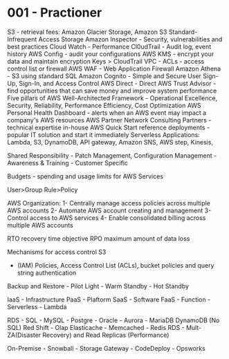 # 001 - Practioner

S3 - retrieval fees: Amazon Glacier Storage, Amazon S3 Standard-Infrequent Access Storage Amazon Inspector - Security, vulnerabilities and best practices Cloud Watch - Performance Cl0udTrail - Audit log, event history AWS Config - audit your configurations AWS KMS - encrypt your data and maintain encryption Keys > CloudTrail VPC - ACLs - access control list or firewall AWS WAF - Web Application Firewall Amazon Athena - S3 using standard SQL Amazon Cognito - Simple and Secure User Sign-Up, Sign-In, and Access Control AWS Direct - Direct AWS Trust Advisor - find opportunities that can save money and improve system performance Five pillars of AWS Well-Architected Framework - Operational Excellence, Security, Reliability, Performance Efficiency, Cost Optimization AWS Personal Health Dashboard - alerts when an AWS event may impact a company's AWS resources AWS Partner Network Consulting Partners - technical expertise in-house AWS Quick Start reference deployments - popular IT solution and start it immediately Serverless Applications: Lambda, S3, DynamoDB, API gateway, Amazon SNS, AWS step, Kinesis,

Shared Responsibility - Patch Management, Configuration Management - Awareness & Training - Customer Specific

Budgets - spending and usage limits for AWS Services

User>Group Rule>Policy

AWS Organization: 1- Centrally manage access policies across multiple AWS accounts 2- Automate AWS account creating and management 3- Control access to AWS services 4- Enable consolidated billing across multiple AWS accounts

RTO recovery time objective RPO maximum amount of data loss

Mechanisms for access control S3

* (IAM) Policies, Access Control List (ACLs), bucket policies and query string authentication

Backup and Restore - Pilot Light - Warm Standby - Hot Standby

IaaS - Infrastructure PaaS - Plaftorm SaaS - Software FaaS - Function - Serverless - Lambda

RDS - SQL - MySQL - Postgre - Oracle - Aurora - MariaDB DynamoDB (No SQL) Red Shift - Olap Elasticache - Memcached - Redis RDS - Mult-ZA(Disaster Recovery) and Read Replicas (Performance)

On-Premise - Snowball - Storage Gateway - CodeDeploy - Opsworks
